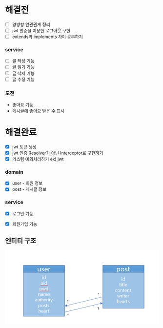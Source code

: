 # 해결전

- [ ] 양방향 연관관계 정리
- [ ] jwt 인증을 이용한 로그아웃 구현
- [ ] extends와 implements 차이 공부하기
### service
- [ ] 글 작성 기능
- [ ] 글 읽기 기능
- [ ] 글 삭제 기능
- [ ] 글 수정 기능
### 도전
- 좋아요 기능
- 게시글에 좋아요 받은 수 표시


# 해결완료
- [x] jwt 토큰 생성
- [x] jwt 인증 Resolver가 아닌 Interceptor로 구현하기
- [x] 커스텀 예외처리하기 ex) jwt
### domain
- [x] user - 회원 정보
- [x] post - 게시글 정보
### service
- [x] 로그인 기능
- [x] 회원가입 기능


## 엔티티 구조
<img src="img/entity.png">
